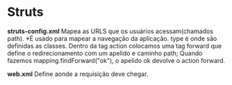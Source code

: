 # Struts 
**struts-config.xml**
Mapea as URLS que os usuários acessam(chamados path). 
*É usado para mapear a navegação da aplicação. 
type é onde são definidas as classes. 
Dentro da tag action colocamos uma tag forward que define o redirecionamento 
com um apelido e caminho path; 
Quando fazemos mapping.findForward("ok"), o apelido ok devolve o action forward. 

**web.xml** 
Define aonde a requisição deve chegar. 

